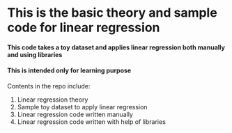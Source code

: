 # This is the basic theory and sample code for linear regression

#### This code takes a toy dataset and applies linear regression both manually and using libraries 

#### This is intended only for learning purpose

Contents in the repo include:

1) Linear regression theory
2) Sample toy dataset to apply linear regression
3) Linear regression code written manually
4) Linear regression code written with help of libraries  
